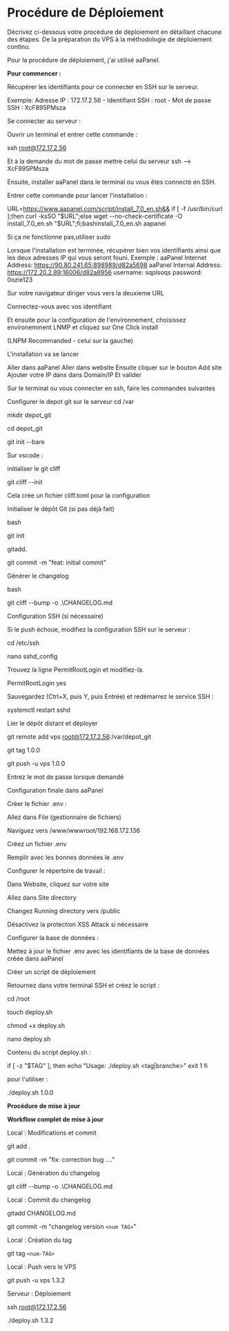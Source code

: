 
# Procédure de Déploiement

Décrivez ci-dessous votre procédure de déploiement en détaillant chacune des étapes. De la préparation du VPS à la méthodologie de déploiement continu.

Pour la procédure de déploiement, j'ai utilisé aaPanel.

**Pour commencer :**

Récupérer les identifiants pour ce connecter en SSH sur le serveur.

Exemple: Adresse IP : 172.17.2.56 - Identifiant SSH : root - Mot de passe SSH : XcF895PMsza

Se connecter au serveur :

Ouvrir un terminal et entrer cette commande :

ssh root@172.17.2.56

Et à la demande du mot de passe mettre celui du serveur ssh --> XcF895PMsza

Ensuite, installer aaPanel dans le terminal ou vous êtes connecté en SSH.

Entrer cette commande pour lancer l'installation :

URL=https://www.aapanel.com/script/install_7.0_en.sh&& if [ -f /usr/bin/curl ];then curl -ksSO "$URL";else wget --no-check-certificate -O install_7.0_en.sh "$URL";fi;bashinstall_7.0_en.sh aapanel

Si ça ne fonctionne pas,utiliser sudo

Lorsque l'installation est terminée, récupérer bien vos identifiants ainsi que les deux adresses IP qui vous seront founi.
Exemple :
aaPanel Internet Address: https://90.80.241.65:898989/d82a5698
aaPanel Internal Address: https://172.20.2.89:16006/d82a8956
username: sqplsoqs
password: 0ozie123

Sur votre navigateur diriger vous vers la deuxieme URL

Connectez-vous avec vos identifiant

Et ensuite pour la configuration de l'environnement, choisissez environemment LNMP et cliquez sur One Click install

(LNPM Recommanded - celui sur la gauche)

L'installation va se lancer

Aller dans aaPanel
Aller dans website
Ensuite cliquer sur le bouton Add site
Ajouter votre IP dans dans Domain/IP
Et valider

Sur le terminal ou vous connecter en ssh, faire les commandes suivantes

Configurer le depot git sur le serveur
cd /var

mkdir depot_git

cd depot_git

git init --bare

Sur vscode :

initialiser le git cliff

git cliff --init

Cela crée un fichier cliff.toml pour la configuration

Initialiser le dépôt Git (si pas déjà fait)

bash

git init

gitadd.

git commit -m "feat: initial commit"

Générer le changelog

bash

git cliff --bump -o .\CHANGELOG.md

Configuration SSH (si nécessaire)

Si le push échoue, modifiez la configuration SSH sur le serveur :

cd /etc/ssh

nano sshd_config

Trouvez la ligne PermitRootLogin et modifiez-la.

PermitRootLogin yes

Sauvegardez (Ctrl+X, puis Y, puis Entrée) et redémarrez le service SSH :

systemctl restart sshd

Lier le dépôt distant et déployer

git remote add vps root@172.17.2.56:/var/depot_git

git tag 1.0.0

git push -u vps 1.0.0

Entrez le mot de passe lorsque demandé

Configuration finale dans aaPanel

Créer le fichier .env :

Allez dans File (gestionnaire de fichiers)

Naviguez vers /www/wwwroot/192.168.172.136

Créez un fichier .env

Remplir avec les bonnes données le .env

Configurer le répertoire de travail :

Dans Website, cliquez sur votre site

Allez dans Site directory

Changez Running directory vers /public

Désactivez la protection XSS Attack si nécessaire

Configurer la base de données :

Mettez à jour le fichier .env avec les identifiants de la base de données créée dans aaPanel

Créer un script de déploiement

Retournez dans votre terminal SSH et créez le script :

cd /root

touch deploy.sh

chmod +x deploy.sh

nano deploy.sh

Contenu du script deploy.sh :

if [ -z "$TAG" ]; then
    echo "Usage: ./deploy.sh <tag|branche>"
    exit 1
fi

pour l'utiliser :

./deploy.sh 1.0.0

**Procédure de mise à jour**

**Workflow complet de mise à jour**

Local : Modifications et commit

git add .

git commit -m "fix: correction bug ...."

Local : Génération du changelog

git cliff --bump -o .\CHANGELOG.md

Local : Commit du changelog

gitadd CHANGELOG.md

git commit -m "changelog version `<num TAG>`"

Local : Création du tag

git tag `<num-TAG>`

Local : Push vers le VPS

git push -u vps 1.3.2

Serveur : Déploiement

ssh root@172.17.2.56

./deploy.sh 1.3.2
